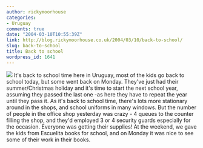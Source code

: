 ```yaml
---
author: rickymoorhouse
categories:
- Uruguay
comments: true
date: "2004-03-10T10:55:39Z"
link: http://blog.rickymoorhouse.co.uk/2004/03/10/back-to-school/
slug: back-to-school
title: Back to school
wordpress_id: 1641
---
```


![](/ricky/resize.asp?width=150&path=/ricky/blogfiles/school.jpg)
It's back to school time here in Uruguay, most of the kids go back to school today, but some went back on Monday. They've just had their summer/Christmas holiday and it's time to start the next school year, assuming they passed the last one -as here they have to repeat the year until they pass it. As it's back to school time, there's lots more stationary around in the shops, and school uniforms in many windows. But the number of people in the office shop yesterday was crazy - 4 queues to the counter filling the shop, and they'd employed 3 or 4 security guards especially for the occasion. Everyone was getting their supplies! At the weekend, we gave the kids from Escuelita books for school, and on Monday it was nice to see some of their work in their books.  
  
  
  

